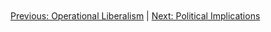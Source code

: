 ```mermaid


```
[Previous: Operational Liberalism](03_operational_liberalism.md) | [Next: Political Implications](05_political_implications.md)
